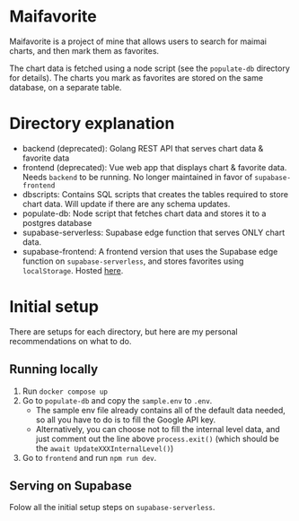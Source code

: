 # Maifavorite

Maifavorite is a project of mine that allows users to search for maimai charts,
and then mark them as favorites.

The chart data is fetched using a node script (see the `populate-db` directory
for details). The charts you mark as favorites are stored on the same database,
on a separate table.

# Directory explanation

- backend (deprecated): Golang REST API that serves chart data & favorite data
- frontend (deprecated): Vue web app that displays chart & favorite data. Needs `backend` to
  be running. No longer maintained in favor of `supabase-frontend`
- dbscripts: Contains SQL scripts that creates the tables required to store
  chart data. Will update if there are any schema updates.
- populate-db: Node script that fetches chart data and stores it to a postgres
  database
- supabase-serverless: Supabase edge function that serves ONLY chart data.
- supabase-frontend: A frontend version that uses the Supabase edge function on
  `supabase-serverless`, and stores favorites using `localStorage`. Hosted [here](https://sebastianaldi17.github.io/).

# Initial setup

There are setups for each directory, but here are my personal recommendations on
what to do.

## Running locally

1. Run `docker compose up`
2. Go to `populate-db` and copy the `sample.env` to `.env`.
   - The sample env file already contains all of the default data needed, so all
     you have to do is to fill the Google API key.
   - Alternatively, you can choose not to fill the internal level data, and just
     comment out the line above `process.exit()` (which should be the `await UpdateXXXInternalLevel()`)
3. Go to `frontend` and run `npm run dev`.

## Serving on Supabase

Folow all the initial setup steps on `supabase-serverless`.
